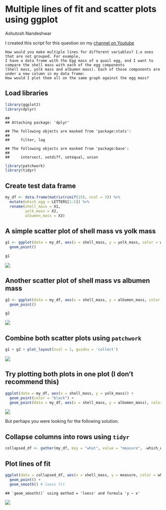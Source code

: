 Multiple lines of fit and scatter plots using ggplot
================
Ashutosh Nandeshwar

I created this script for this question on my [channel on
Youtube](https://youtu.be/_gl-CNA7wck)

    How would you make multiple lines for different variables? I.e ones that are not grouped. For example, 
    I have a data frame with the Egg mass of a quail egg, and I want to compare the shell mass with each of the egg components 
    (Shell mass, yolk mass and albumen mass). Each of those components are under a new column in my data frame: 
    How would I plot them all on the same graph against the egg mass?

## Load libraries

``` r
library(ggplot2)
library(dplyr)
```

    ## 
    ## Attaching package: 'dplyr'

    ## The following objects are masked from 'package:stats':
    ## 
    ##     filter, lag

    ## The following objects are masked from 'package:base':
    ## 
    ##     intersect, setdiff, setequal, union

``` r
library(patchwork)
library(tidyr)
```

## Create test data frame

``` r
my_df <- data.frame(matrix(runif(15), ncol = 3)) %>%
  mutate(which_egg = LETTERS[1:5]) %>%
  rename(shell_mass = X1,
         yolk_mass = X2,
         albumen_mass = X3)
```

## A simple scatter plot of shell mass vs yolk mass

``` r
g1 <- ggplot(data = my_df, aes(x = shell_mass, y = yolk_mass, color = which_egg)) +
  geom_point()

g1
```

![](multi-line-loess-scatter-plot_files/figure-gfm/unnamed-chunk-3-1.png)<!-- -->

## Another scatter plot of shell mass vs albumen mass

``` r
g2 <- ggplot(data = my_df, aes(x = shell_mass, y = albumen_mass, color = which_egg)) +
  geom_point()

g2
```

![](multi-line-loess-scatter-plot_files/figure-gfm/unnamed-chunk-4-1.png)<!-- -->

## Combine both scatter plots using `patchwork`

``` r
g1 + g2 + plot_layout(ncol = 1, guides = 'collect')
```

![](multi-line-loess-scatter-plot_files/figure-gfm/unnamed-chunk-5-1.png)<!-- -->

## Try plotting both plots in one plot (I don’t recommend this)

``` r
ggplot(data = my_df, aes(x = shell_mass, y = yolk_mass)) +
  geom_point(color = "black") +
  geom_point(data = my_df, aes(x = shell_mass, y = albumen_mass), color = "blue")
```

![](multi-line-loess-scatter-plot_files/figure-gfm/unnamed-chunk-6-1.png)<!-- -->

But perhaps you were looking for the following solution.

## Collapse columns into rows using `tidyr`

``` r
collapsed_df <- gather(my_df, key = "what", value = "measure", -which_egg, -shell_mass)
```

## Plot lines of fit

``` r
ggplot(data = collapsed_df, aes(x = shell_mass, y = measure, color = what)) +
  geom_point() + 
  geom_smooth() # loess fit
```

    ## `geom_smooth()` using method = 'loess' and formula 'y ~ x'

![](multi-line-loess-scatter-plot_files/figure-gfm/unnamed-chunk-8-1.png)<!-- -->
